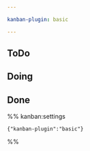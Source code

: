 ```yaml
---

kanban-plugin: basic

---
```


## ToDo



## Doing



## Done





%% kanban:settings
```
{"kanban-plugin":"basic"}
```
%%